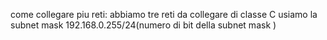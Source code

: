 come collegare piu reti:
abbiamo tre reti da collegare  di classe C
usiamo la subnet mask 192.168.0.255/24(numero di bit della subnet mask
)